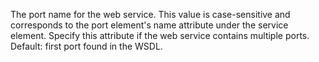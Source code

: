 The port name for the web service. This value is
case-sensitive and corresponds to the port element's
name attribute under the service element. Specify this
attribute if the web service contains multiple ports.
Default: first port found in the WSDL.
